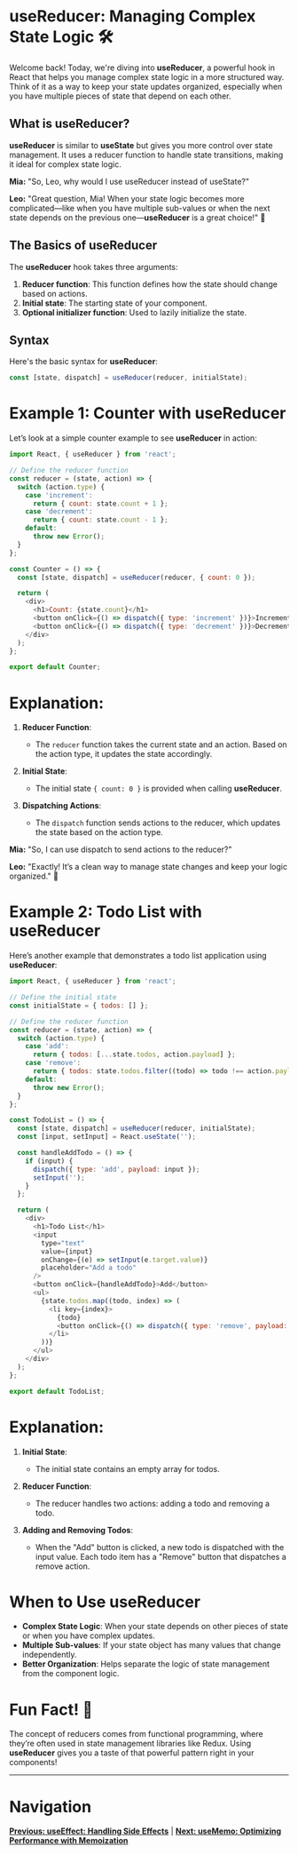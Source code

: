 # useReducer: Managing Complex State Logic 🛠️

Welcome back! Today, we're diving into **useReducer**, a powerful hook in React that helps you manage complex state logic in a more structured way. Think of it as a way to keep your state updates organized, especially when you have multiple pieces of state that depend on each other.

## What is useReducer?

**useReducer** is similar to **useState** but gives you more control over state management. It uses a reducer function to handle state transitions, making it ideal for complex state logic.

**Mia:** "So, Leo, why would I use useReducer instead of useState?"

**Leo:** "Great question, Mia! When your state logic becomes more complicated—like when you have multiple sub-values or when the next state depends on the previous one—**useReducer** is a great choice!" 🔄

## The Basics of useReducer

The **useReducer** hook takes three arguments:

1. **Reducer function**: This function defines how the state should change based on actions.
2. **Initial state**: The starting state of your component.
3. **Optional initializer function**: Used to lazily initialize the state.

## Syntax

Here's the basic syntax for **useReducer**:

```javascript
const [state, dispatch] = useReducer(reducer, initialState);
```

# Example 1: Counter with useReducer

Let’s look at a simple counter example to see **useReducer** in action:

```javascript
import React, { useReducer } from 'react';

// Define the reducer function
const reducer = (state, action) => {
  switch (action.type) {
    case 'increment':
      return { count: state.count + 1 };
    case 'decrement':
      return { count: state.count - 1 };
    default:
      throw new Error();
  }
};

const Counter = () => {
  const [state, dispatch] = useReducer(reducer, { count: 0 });

  return (
    <div>
      <h1>Count: {state.count}</h1>
      <button onClick={() => dispatch({ type: 'increment' })}>Increment</button>
      <button onClick={() => dispatch({ type: 'decrement' })}>Decrement</button>
    </div>
  );
};

export default Counter;
```

# Explanation:

1. **Reducer Function**:
   - The `reducer` function takes the current state and an action. Based on the action type, it updates the state accordingly.

2. **Initial State**:
   - The initial state `{ count: 0 }` is provided when calling **useReducer**.

3. **Dispatching Actions**:
   - The `dispatch` function sends actions to the reducer, which updates the state based on the action type.

**Mia:** "So, I can use dispatch to send actions to the reducer?"

**Leo:** "Exactly! It’s a clean way to manage state changes and keep your logic organized." 🎉

# Example 2: Todo List with useReducer

Here’s another example that demonstrates a todo list application using **useReducer**:

```javascript
import React, { useReducer } from 'react';

// Define the initial state
const initialState = { todos: [] };

// Define the reducer function
const reducer = (state, action) => {
  switch (action.type) {
    case 'add':
      return { todos: [...state.todos, action.payload] };
    case 'remove':
      return { todos: state.todos.filter((todo) => todo !== action.payload) };
    default:
      throw new Error();
  }
};

const TodoList = () => {
  const [state, dispatch] = useReducer(reducer, initialState);
  const [input, setInput] = React.useState('');

  const handleAddTodo = () => {
    if (input) {
      dispatch({ type: 'add', payload: input });
      setInput('');
    }
  };

  return (
    <div>
      <h1>Todo List</h1>
      <input
        type="text"
        value={input}
        onChange={(e) => setInput(e.target.value)}
        placeholder="Add a todo"
      />
      <button onClick={handleAddTodo}>Add</button>
      <ul>
        {state.todos.map((todo, index) => (
          <li key={index}>
            {todo}
            <button onClick={() => dispatch({ type: 'remove', payload: todo })}>Remove</button>
          </li>
        ))}
      </ul>
    </div>
  );
};

export default TodoList;
```

# Explanation:

1. **Initial State**:
   - The initial state contains an empty array for todos.

2. **Reducer Function**:
   - The reducer handles two actions: adding a todo and removing a todo.

3. **Adding and Removing Todos**:
   - When the "Add" button is clicked, a new todo is dispatched with the input value. Each todo item has a "Remove" button that dispatches a remove action.

# When to Use useReducer

- **Complex State Logic**: When your state depends on other pieces of state or when you have complex updates.
- **Multiple Sub-values**: If your state object has many values that change independently.
- **Better Organization**: Helps separate the logic of state management from the component logic.

# Fun Fact! 🎉

The concept of reducers comes from functional programming, where they’re often used in state management libraries like Redux. Using **useReducer** gives you a taste of that powerful pattern right in your components!

---

# Navigation

**[Previous: useEffect: Handling Side Effects](./useEffect.md)** | **[Next: useMemo: Optimizing Performance with Memoization](./useMemo.md)**
